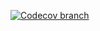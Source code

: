 [![Codecov branch](https://img.shields.io/codecov/c/github/tarektarho/react-accordion/main)](https://img.shields.io/codecov/c/github/tarektarho/react-accordion/main)
